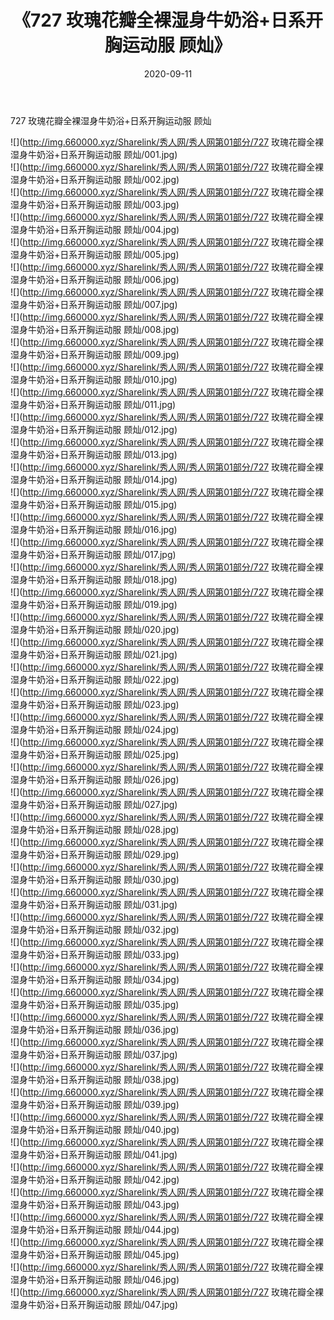 ﻿---
layout: post
title:  《727 玫瑰花瓣全裸湿身牛奶浴+日系开胸运动服 顾灿》
date:   2020-09-11
img: http://img.660000.xyz/Sharelink/秀人网/秀人网第01部分/727 玫瑰花瓣全裸湿身牛奶浴+日系开胸运动服 顾灿/000.jpg
categories: [美女, 清纯, 唯美]
---

727 玫瑰花瓣全裸湿身牛奶浴+日系开胸运动服 顾灿

  ![](http://img.660000.xyz/Sharelink/秀人网/秀人网第01部分/727 玫瑰花瓣全裸湿身牛奶浴+日系开胸运动服 顾灿/001.jpg) <br> ![](http://img.660000.xyz/Sharelink/秀人网/秀人网第01部分/727 玫瑰花瓣全裸湿身牛奶浴+日系开胸运动服 顾灿/002.jpg) <br> ![](http://img.660000.xyz/Sharelink/秀人网/秀人网第01部分/727 玫瑰花瓣全裸湿身牛奶浴+日系开胸运动服 顾灿/003.jpg) <br> ![](http://img.660000.xyz/Sharelink/秀人网/秀人网第01部分/727 玫瑰花瓣全裸湿身牛奶浴+日系开胸运动服 顾灿/004.jpg) <br> ![](http://img.660000.xyz/Sharelink/秀人网/秀人网第01部分/727 玫瑰花瓣全裸湿身牛奶浴+日系开胸运动服 顾灿/005.jpg) <br> ![](http://img.660000.xyz/Sharelink/秀人网/秀人网第01部分/727 玫瑰花瓣全裸湿身牛奶浴+日系开胸运动服 顾灿/006.jpg) <br> ![](http://img.660000.xyz/Sharelink/秀人网/秀人网第01部分/727 玫瑰花瓣全裸湿身牛奶浴+日系开胸运动服 顾灿/007.jpg) <br> ![](http://img.660000.xyz/Sharelink/秀人网/秀人网第01部分/727 玫瑰花瓣全裸湿身牛奶浴+日系开胸运动服 顾灿/008.jpg) <br> ![](http://img.660000.xyz/Sharelink/秀人网/秀人网第01部分/727 玫瑰花瓣全裸湿身牛奶浴+日系开胸运动服 顾灿/009.jpg) <br> ![](http://img.660000.xyz/Sharelink/秀人网/秀人网第01部分/727 玫瑰花瓣全裸湿身牛奶浴+日系开胸运动服 顾灿/010.jpg) <br> ![](http://img.660000.xyz/Sharelink/秀人网/秀人网第01部分/727 玫瑰花瓣全裸湿身牛奶浴+日系开胸运动服 顾灿/011.jpg) <br> ![](http://img.660000.xyz/Sharelink/秀人网/秀人网第01部分/727 玫瑰花瓣全裸湿身牛奶浴+日系开胸运动服 顾灿/012.jpg) <br> ![](http://img.660000.xyz/Sharelink/秀人网/秀人网第01部分/727 玫瑰花瓣全裸湿身牛奶浴+日系开胸运动服 顾灿/013.jpg) <br> ![](http://img.660000.xyz/Sharelink/秀人网/秀人网第01部分/727 玫瑰花瓣全裸湿身牛奶浴+日系开胸运动服 顾灿/014.jpg) <br> ![](http://img.660000.xyz/Sharelink/秀人网/秀人网第01部分/727 玫瑰花瓣全裸湿身牛奶浴+日系开胸运动服 顾灿/015.jpg) <br> ![](http://img.660000.xyz/Sharelink/秀人网/秀人网第01部分/727 玫瑰花瓣全裸湿身牛奶浴+日系开胸运动服 顾灿/016.jpg) <br> ![](http://img.660000.xyz/Sharelink/秀人网/秀人网第01部分/727 玫瑰花瓣全裸湿身牛奶浴+日系开胸运动服 顾灿/017.jpg) <br> ![](http://img.660000.xyz/Sharelink/秀人网/秀人网第01部分/727 玫瑰花瓣全裸湿身牛奶浴+日系开胸运动服 顾灿/018.jpg) <br> ![](http://img.660000.xyz/Sharelink/秀人网/秀人网第01部分/727 玫瑰花瓣全裸湿身牛奶浴+日系开胸运动服 顾灿/019.jpg) <br> ![](http://img.660000.xyz/Sharelink/秀人网/秀人网第01部分/727 玫瑰花瓣全裸湿身牛奶浴+日系开胸运动服 顾灿/020.jpg) <br> ![](http://img.660000.xyz/Sharelink/秀人网/秀人网第01部分/727 玫瑰花瓣全裸湿身牛奶浴+日系开胸运动服 顾灿/021.jpg) <br> ![](http://img.660000.xyz/Sharelink/秀人网/秀人网第01部分/727 玫瑰花瓣全裸湿身牛奶浴+日系开胸运动服 顾灿/022.jpg) <br> ![](http://img.660000.xyz/Sharelink/秀人网/秀人网第01部分/727 玫瑰花瓣全裸湿身牛奶浴+日系开胸运动服 顾灿/023.jpg) <br> ![](http://img.660000.xyz/Sharelink/秀人网/秀人网第01部分/727 玫瑰花瓣全裸湿身牛奶浴+日系开胸运动服 顾灿/024.jpg) <br> ![](http://img.660000.xyz/Sharelink/秀人网/秀人网第01部分/727 玫瑰花瓣全裸湿身牛奶浴+日系开胸运动服 顾灿/025.jpg) <br> ![](http://img.660000.xyz/Sharelink/秀人网/秀人网第01部分/727 玫瑰花瓣全裸湿身牛奶浴+日系开胸运动服 顾灿/026.jpg) <br> ![](http://img.660000.xyz/Sharelink/秀人网/秀人网第01部分/727 玫瑰花瓣全裸湿身牛奶浴+日系开胸运动服 顾灿/027.jpg) <br> ![](http://img.660000.xyz/Sharelink/秀人网/秀人网第01部分/727 玫瑰花瓣全裸湿身牛奶浴+日系开胸运动服 顾灿/028.jpg) <br> ![](http://img.660000.xyz/Sharelink/秀人网/秀人网第01部分/727 玫瑰花瓣全裸湿身牛奶浴+日系开胸运动服 顾灿/029.jpg) <br> ![](http://img.660000.xyz/Sharelink/秀人网/秀人网第01部分/727 玫瑰花瓣全裸湿身牛奶浴+日系开胸运动服 顾灿/030.jpg) <br> ![](http://img.660000.xyz/Sharelink/秀人网/秀人网第01部分/727 玫瑰花瓣全裸湿身牛奶浴+日系开胸运动服 顾灿/031.jpg) <br> ![](http://img.660000.xyz/Sharelink/秀人网/秀人网第01部分/727 玫瑰花瓣全裸湿身牛奶浴+日系开胸运动服 顾灿/032.jpg) <br> ![](http://img.660000.xyz/Sharelink/秀人网/秀人网第01部分/727 玫瑰花瓣全裸湿身牛奶浴+日系开胸运动服 顾灿/033.jpg) <br> ![](http://img.660000.xyz/Sharelink/秀人网/秀人网第01部分/727 玫瑰花瓣全裸湿身牛奶浴+日系开胸运动服 顾灿/034.jpg) <br> ![](http://img.660000.xyz/Sharelink/秀人网/秀人网第01部分/727 玫瑰花瓣全裸湿身牛奶浴+日系开胸运动服 顾灿/035.jpg) <br> ![](http://img.660000.xyz/Sharelink/秀人网/秀人网第01部分/727 玫瑰花瓣全裸湿身牛奶浴+日系开胸运动服 顾灿/036.jpg) <br> ![](http://img.660000.xyz/Sharelink/秀人网/秀人网第01部分/727 玫瑰花瓣全裸湿身牛奶浴+日系开胸运动服 顾灿/037.jpg) <br> ![](http://img.660000.xyz/Sharelink/秀人网/秀人网第01部分/727 玫瑰花瓣全裸湿身牛奶浴+日系开胸运动服 顾灿/038.jpg) <br> ![](http://img.660000.xyz/Sharelink/秀人网/秀人网第01部分/727 玫瑰花瓣全裸湿身牛奶浴+日系开胸运动服 顾灿/039.jpg) <br> ![](http://img.660000.xyz/Sharelink/秀人网/秀人网第01部分/727 玫瑰花瓣全裸湿身牛奶浴+日系开胸运动服 顾灿/040.jpg) <br> ![](http://img.660000.xyz/Sharelink/秀人网/秀人网第01部分/727 玫瑰花瓣全裸湿身牛奶浴+日系开胸运动服 顾灿/041.jpg) <br> ![](http://img.660000.xyz/Sharelink/秀人网/秀人网第01部分/727 玫瑰花瓣全裸湿身牛奶浴+日系开胸运动服 顾灿/042.jpg) <br> ![](http://img.660000.xyz/Sharelink/秀人网/秀人网第01部分/727 玫瑰花瓣全裸湿身牛奶浴+日系开胸运动服 顾灿/043.jpg) <br> ![](http://img.660000.xyz/Sharelink/秀人网/秀人网第01部分/727 玫瑰花瓣全裸湿身牛奶浴+日系开胸运动服 顾灿/044.jpg) <br> ![](http://img.660000.xyz/Sharelink/秀人网/秀人网第01部分/727 玫瑰花瓣全裸湿身牛奶浴+日系开胸运动服 顾灿/045.jpg) <br> ![](http://img.660000.xyz/Sharelink/秀人网/秀人网第01部分/727 玫瑰花瓣全裸湿身牛奶浴+日系开胸运动服 顾灿/046.jpg) <br> ![](http://img.660000.xyz/Sharelink/秀人网/秀人网第01部分/727 玫瑰花瓣全裸湿身牛奶浴+日系开胸运动服 顾灿/047.jpg) <br>